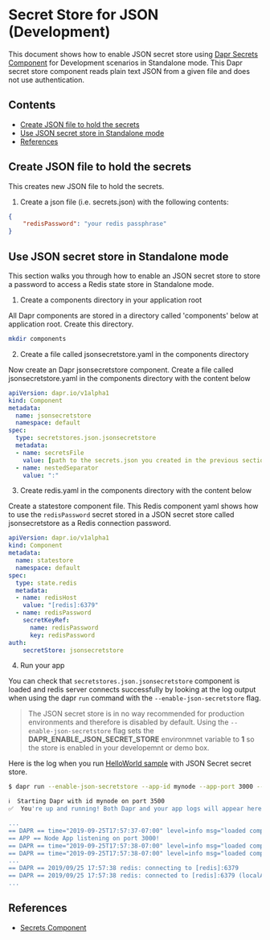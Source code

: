 # Secret Store for JSON (Development)

This document shows how to enable JSON secret store using [Dapr Secrets Component](../../concepts/secrets/README.md) for Development scenarios in Standalone mode. This Dapr secret store component reads plain text JSON from a given file and does not use authentication.

## Contents

- [Create JSON file to hold the secrets](#create-json-file-to-hold-the-secrets)
- [Use JSON secret store in Standalone mode](#use-json-secret-store-in-standalone-mode)
- [References](#references)

## Create JSON file to hold the secrets

This creates new JSON file to hold the secrets.

1. Create a json file (i.e. secrets.json) with the following contents:

```json
{
    "redisPassword": "your redis passphrase"
}
```

## Use JSON secret store in Standalone mode

This section walks you through how to enable an JSON secret store to store a password to access a Redis state store in Standalone mode.

1. Create a components directory in your application root

All Dapr components are stored in a directory called 'components' below at application root. Create this directory.

```bash
mkdir components
```

2. Create a file called jsonsecretstore.yaml in the components directory

Now create an Dapr jsonsecretstore component. Create a file called jsonsecretstore.yaml in the components directory with the content below

```yaml
apiVersion: dapr.io/v1alpha1
kind: Component
metadata:
  name: jsonsecretstore
  namespace: default
spec:
  type: secretstores.json.jsonsecretstore
  metadata:
  - name: secretsFile
    value: [path to the secrets.json you created in the previous section]
  - name: nestedSeparator
    value: ":"
```

3. Create redis.yaml in the components directory with the content below

Create a statestore component file. This Redis component yaml shows how to use the `redisPassword` secret stored in a JSON secret store called jsonsecretstore as a Redis connection password.

```yaml
apiVersion: dapr.io/v1alpha1
kind: Component
metadata:
  name: statestore
  namespace: default
spec:
  type: state.redis
  metadata:
  - name: redisHost
    value: "[redis]:6379"
  - name: redisPassword
    secretKeyRef:
      name: redisPassword
      key: redisPassword
auth:
    secretStore: jsonsecretstore
```

4. Run your app

You can check that `secretstores.json.jsonsecretstore` component is loaded and redis server connects successfully by looking at the log output when using the dapr `run` command with the `--enable-json-secretstore` flag.

> The JSON secret store is in no way recommended for production environments and therefore is disabled by default. Using the `--enable-json-secretstore` flag sets the **DAPR_ENABLE_JSON_SECRET_STORE** environmnet variable to **1** so the store is enabled in your developemnt or demo box.

Here is the log when you run [HelloWorld sample](https://github.com/dapr/samples/tree/master/1.hello-world) with JSON Secret secret store.

```bash
$ dapr run --enable-json-secretstore --app-id mynode --app-port 3000 --port 3500 node app.js

ℹ️  Starting Dapr with id mynode on port 3500
✅  You're up and running! Both Dapr and your app logs will appear here.

...
== DAPR == time="2019-09-25T17:57:37-07:00" level=info msg="loaded component jsonsecretstore (secretstores.json.jsonsecretstore)"
== APP == Node App listening on port 3000!
== DAPR == time="2019-09-25T17:57:38-07:00" level=info msg="loaded component statestore (state.redis)"
== DAPR == time="2019-09-25T17:57:38-07:00" level=info msg="loaded component messagebus (pubsub.redis)"
...
== DAPR == 2019/09/25 17:57:38 redis: connecting to [redis]:6379
== DAPR == 2019/09/25 17:57:38 redis: connected to [redis]:6379 (localAddr: x.x.x.x:62137, remAddr: x.x.x.x:6379)
...
```

## References

- [Secrets Component](../../concepts/secrets/README.md)